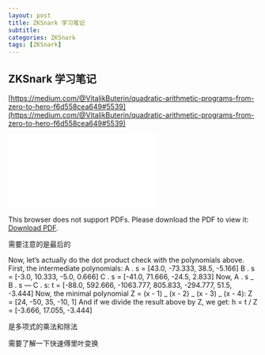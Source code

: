 ```yaml
---
layout: post
title: ZKSnark 学习笔记
subtitle:
categories: ZKSnark
tags: [ZKSnark]
---
```


## ZKSnark 学习笔记

[https://medium.com/@VitalikButerin/quadratic-arithmetic-programs-from-zero-to-hero-f6d558cea649#5539](https://medium.com/@VitalikButerin/quadratic-arithmetic-programs-from-zero-to-hero-f6d558cea649#5539)

<object data='{{ "/assets/images/2024-02-03/zksnark.pdf" | absolute url }}' type="application/pdf" width="700px" height="700px">
<embed src='{{ "/assets/images/2024-02-03/zksnark.pdf" | absolute url }}'>

<p>This browser does not support PDFs. Please download the PDF to view it: <a href='{{ "/assets/images/2024-02-03/zksnark.pdf" | absolute url }}'>Download PDF</a>.</p>
</embed>
</object>

需要注意的是最后的

Now, let’s actually do the dot product check with the polynomials above. First, the intermediate polynomials:
A . s = [43.0, -73.333, 38.5, -5.166]
B . s = [-3.0, 10.333, -5.0, 0.666]
C . s = [-41.0, 71.666, -24.5, 2.833]
Now, A . s _ B . s — C . s:
t = [-88.0, 592.666, -1063.777, 805.833, -294.777, 51.5, -3.444]
Now, the minimal polynomial Z = (x - 1) _ (x - 2) _ (x - 3) _ (x - 4):
Z = [24, -50, 35, -10, 1]
And if we divide the result above by Z, we get:
h = t / Z = [-3.666, 17.055, -3.444]

是多项式的乘法和除法

需要了解一下快速傅里叶变换
